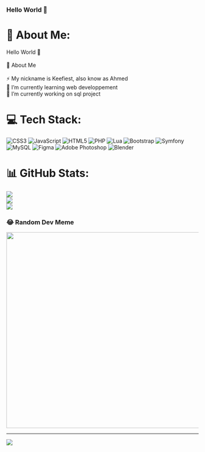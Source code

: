 ### Hello World 👋

# 💫 About Me:
Hello World 👋<br><br>💬 About Me<br><br>⚡ My nickname is Keefiest, also know as Ahmed<br>🌱 I’m currently learning web developpement<br>🔭 I’m currently working on sql project


# 💻 Tech Stack:
![CSS3](https://img.shields.io/badge/css3-%231572B6.svg?style=flat-square&logo=css3&logoColor=white) ![JavaScript](https://img.shields.io/badge/javascript-%23323330.svg?style=flat-square&logo=javascript&logoColor=%23F7DF1E) ![HTML5](https://img.shields.io/badge/html5-%23E34F26.svg?style=flat-square&logo=html5&logoColor=white) ![PHP](https://img.shields.io/badge/php-%23777BB4.svg?style=flat-square&logo=php&logoColor=white) ![Lua](https://img.shields.io/badge/lua-%232C2D72.svg?style=flat-square&logo=lua&logoColor=white) ![Bootstrap](https://img.shields.io/badge/bootstrap-%23563D7C.svg?style=flat-square&logo=bootstrap&logoColor=white) ![Symfony](https://img.shields.io/badge/symfony-%23000000.svg?style=flat-square&logo=symfony&logoColor=white) ![MySQL](https://img.shields.io/badge/mysql-%2300f.svg?style=flat-square&logo=mysql&logoColor=white) 	![Figma](https://img.shields.io/badge/figma-%23F24E1E.svg?style=flat-square&logo=figma&logoColor=white) ![Adobe Photoshop](https://img.shields.io/badge/adobephotoshop-%2331A8FF.svg?style=flat-square&logo=adobephotoshop&logoColor=white) ![Blender](https://img.shields.io/badge/blender-%23F5792A.svg?style=flat-square&logo=blender&logoColor=white)
# 📊 GitHub Stats:
![](https://github-readme-stats.vercel.app/api?username=Keefiest&theme=dark&hide_border=false&include_all_commits=false&count_private=false)<br/>
![](https://github-readme-streak-stats.herokuapp.com/?user=Keefiest&theme=dark&hide_border=false)<br/>
![](https://github-readme-stats.vercel.app/api/top-langs/?username=Keefiest&theme=dark&hide_border=false&include_all_commits=false&count_private=false&layout=compact)

### 😂 Random Dev Meme
<img src="https://random-memer.herokuapp.com/" width="512px"/>

---
[![](https://visitcount.itsvg.in/api?id=Keefiest&icon=0&color=0)](https://visitcount.itsvg.in)
